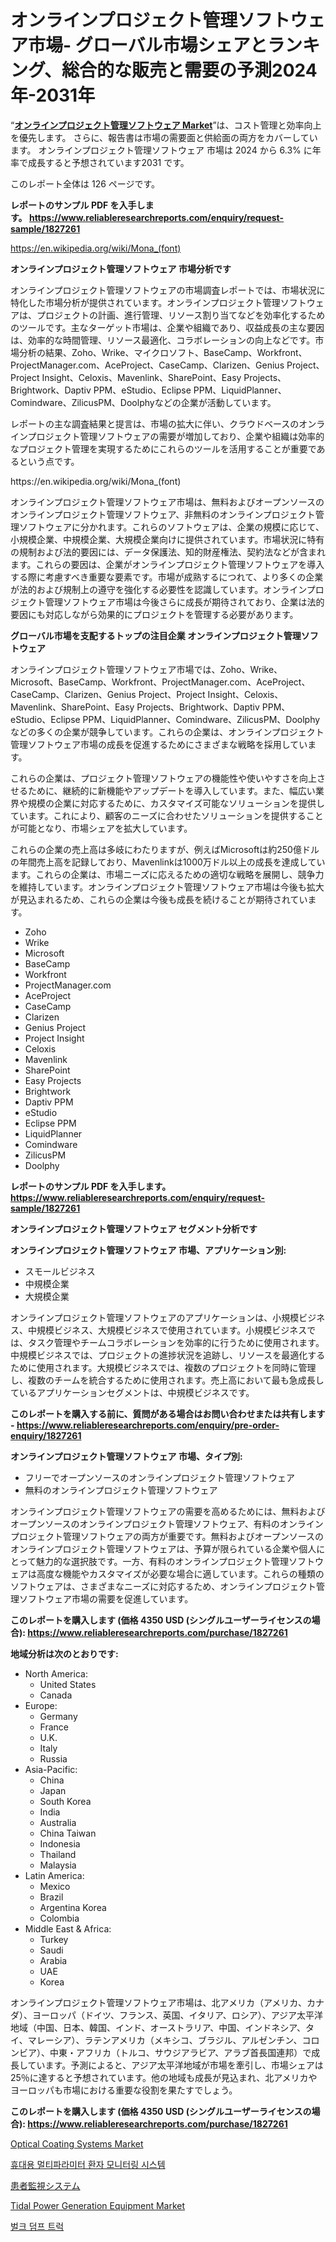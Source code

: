 <p><h1>オンラインプロジェクト管理ソフトウェア市場- グローバル市場シェアとランキング、総合的な販売と需要の予測2024年-2031年</h1></p><p>&ldquo;<strong><a href="https://www.reliableresearchreports.com/online-project-management-software-r1827261">オンラインプロジェクト管理ソフトウェア Market</a></strong>&rdquo;は、コスト管理と効率向上を優先します。 さらに、報告書は市場の需要面と供給面の両方をカバーしています。 オンラインプロジェクト管理ソフトウェア 市場は 2024 から 6.3% に年率で成長すると予想されています2031 です。</p>
<p>このレポート全体は 126 ページです。</p>
<p><strong>レポートのサンプル PDF を入手します。&nbsp;<a href="https://www.reliableresearchreports.com/enquiry/request-sample/1827261">https://www.reliableresearchreports.com/enquiry/request-sample/1827261</a></strong></p>
<p><a href="https://en.wikipedia.org/wiki/Mona_(font)">https://en.wikipedia.org/wiki/Mona_(font)</a></p>
<p><strong>オンラインプロジェクト管理ソフトウェア 市場分析です</strong></p>
<p><p>オンラインプロジェクト管理ソフトウェアの市場調査レポートでは、市場状況に特化した市場分析が提供されています。オンラインプロジェクト管理ソフトウェアは、プロジェクトの計画、進行管理、リソース割り当てなどを効率化するためのツールです。主なターゲット市場は、企業や組織であり、収益成長の主な要因は、効率的な時間管理、リソース最適化、コラボレーションの向上などです。市場分析の結果、Zoho、Wrike、マイクロソフト、BaseCamp、Workfront、ProjectManager.com、AceProject、CaseCamp、Clarizen、Genius Project、Project Insight、Celoxis、Mavenlink、SharePoint、Easy Projects、Brightwork、Daptiv PPM、eStudio、Eclipse PPM、LiquidPlanner、Comindware、ZilicusPM、Doolphyなどの企業が活動しています。</p><p>レポートの主な調査結果と提言は、市場の拡大に伴い、クラウドベースのオンラインプロジェクト管理ソフトウェアの需要が増加しており、企業や組織は効率的なプロジェクト管理を実現するためにこれらのツールを活用することが重要であるという点です。</p></p>
<p>https://en.wikipedia.org/wiki/Mona_(font)</p>
<p><p>オンラインプロジェクト管理ソフトウェア市場は、無料およびオープンソースのオンラインプロジェクト管理ソフトウェア、非無料のオンラインプロジェクト管理ソフトウェアに分かれます。これらのソフトウェアは、企業の規模に応じて、小規模企業、中規模企業、大規模企業向けに提供されています。市場状況に特有の規制および法的要因には、データ保護法、知的財産権法、契約法などが含まれます。これらの要因は、企業がオンラインプロジェクト管理ソフトウェアを導入する際に考慮すべき重要な要素です。市場が成熟するにつれて、より多くの企業が法的および規制上の遵守を強化する必要性を認識しています。オンラインプロジェクト管理ソフトウェア市場は今後さらに成長が期待されており、企業は法的要因にも対応しながら効果的にプロジェクトを管理する必要があります。</p></p>
<p><strong>グローバル市場を支配するトップの注目企業 オンラインプロジェクト管理ソフトウェア</strong></p>
<p><p>オンラインプロジェクト管理ソフトウェア市場では、Zoho、Wrike、Microsoft、BaseCamp、Workfront、ProjectManager.com、AceProject、CaseCamp、Clarizen、Genius Project、Project Insight、Celoxis、Mavenlink、SharePoint、Easy Projects、Brightwork、Daptiv PPM、eStudio、Eclipse PPM、LiquidPlanner、Comindware、ZilicusPM、Doolphyなどの多くの企業が競争しています。これらの企業は、オンラインプロジェクト管理ソフトウェア市場の成長を促進するためにさまざまな戦略を採用しています。</p><p>これらの企業は、プロジェクト管理ソフトウェアの機能性や使いやすさを向上させるために、継続的に新機能やアップデートを導入しています。また、幅広い業界や規模の企業に対応するために、カスタマイズ可能なソリューションを提供しています。これにより、顧客のニーズに合わせたソリューションを提供することが可能となり、市場シェアを拡大しています。</p><p>これらの企業の売上高は多岐にわたりますが、例えばMicrosoftは約250億ドルの年間売上高を記録しており、Mavenlinkは1000万ドル以上の成長を達成しています。これらの企業は、市場ニーズに応えるための適切な戦略を展開し、競争力を維持しています。オンラインプロジェクト管理ソフトウェア市場は今後も拡大が見込まれるため、これらの企業は今後も成長を続けることが期待されています。</p></p>
<p><ul><li>Zoho</li><li>Wrike</li><li>Microsoft</li><li>BaseCamp</li><li>Workfront</li><li>ProjectManager.com</li><li>AceProject</li><li>CaseCamp</li><li>Clarizen</li><li>Genius Project</li><li>Project Insight</li><li>Celoxis</li><li>Mavenlink</li><li>SharePoint</li><li>Easy Projects</li><li>Brightwork</li><li>Daptiv PPM</li><li>eStudio</li><li>Eclipse PPM</li><li>LiquidPlanner</li><li>Comindware</li><li>ZilicusPM</li><li>Doolphy</li></ul></p>
<p><strong>レポートのサンプル PDF を入手します。 <a href="https://www.reliableresearchreports.com/enquiry/request-sample/1827261">https://www.reliableresearchreports.com/enquiry/request-sample/1827261</a></strong></p>
<p><strong>オンラインプロジェクト管理ソフトウェア セグメント分析です</strong></p>
<p><strong>オンラインプロジェクト管理ソフトウェア 市場、アプリケーション別:</strong></p>
<p><ul><li>スモールビジネス</li><li>中規模企業</li><li>大規模企業</li></ul></p>
<p><p>オンラインプロジェクト管理ソフトウェアのアプリケーションは、小規模ビジネス、中規模ビジネス、大規模ビジネスで使用されています。小規模ビジネスでは、タスク管理やチームコラボレーションを効率的に行うために使用されます。中規模ビジネスでは、プロジェクトの進捗状況を追跡し、リソースを最適化するために使用されます。大規模ビジネスでは、複数のプロジェクトを同時に管理し、複数のチームを統合するために使用されます。売上高において最も急成長しているアプリケーションセグメントは、中規模ビジネスです。</p></p>
<p><strong>このレポートを購入する前に、質問がある場合はお問い合わせまたは共有します - <a href="https://www.reliableresearchreports.com/enquiry/pre-order-enquiry/1827261">https://www.reliableresearchreports.com/enquiry/pre-order-enquiry/1827261</a></strong></p>
<p><strong>オンラインプロジェクト管理ソフトウェア 市場、タイプ別:</strong></p>
<p><ul><li>フリーでオープンソースのオンラインプロジェクト管理ソフトウェア</li><li>無料のオンラインプロジェクト管理ソフトウェア</li></ul></p>
<p><p>オンラインプロジェクト管理ソフトウェアの需要を高めるためには、無料およびオープンソースのオンラインプロジェクト管理ソフトウェア、有料のオンラインプロジェクト管理ソフトウェアの両方が重要です。無料およびオープンソースのオンラインプロジェクト管理ソフトウェアは、予算が限られている企業や個人にとって魅力的な選択肢です。一方、有料のオンラインプロジェクト管理ソフトウェアは高度な機能やカスタマイズが必要な場合に適しています。これらの種類のソフトウェアは、さまざまなニーズに対応するため、オンラインプロジェクト管理ソフトウェア市場の需要を促進しています。</p></p>
<p><strong>このレポートを購入します (価格 4350 USD (シングルユーザーライセンスの場合): <a href="https://www.reliableresearchreports.com/purchase/1827261">https://www.reliableresearchreports.com/purchase/1827261</a></strong></p>
<p><strong>地域分析は次のとおりです:</strong></p>
<p><ul>
    <li>
        North America:
        <ul>
            <li>United States</li>
            <li>Canada</li>
        </ul>
    </li>
    <li>
        Europe:
        <ul>
            <li>Germany</li>
            <li>France</li>
            <li>U.K.</li>
            <li>Italy</li>
            <li>Russia</li>
        </ul>
    </li>
    <li>
        Asia-Pacific:
        <ul>
            <li>China</li>
            <li>Japan</li>
            <li>South Korea</li>
            <li>India</li>
            <li>Australia</li>
            <li>China Taiwan</li>
            <li>Indonesia</li>
            <li>Thailand</li>
            <li>Malaysia</li>
        </ul>
    </li>
    <li>
        Latin America:
        <ul>
            <li>Mexico</li>
            <li>Brazil</li>
            <li>Argentina Korea</li>
            <li>Colombia</li>
        </ul>
    </li>
    <li>
        Middle East & Africa:
        <ul>
            <li>Turkey</li>
            <li>Saudi</li>
            <li>Arabia</li>
            <li>UAE</li>
            <li>Korea</li>
        </ul>
    </li>
    </ul></p>
<p><p>オンラインプロジェクト管理ソフトウェア市場は、北アメリカ（アメリカ、カナダ）、ヨーロッパ（ドイツ、フランス、英国、イタリア、ロシア）、アジア太平洋地域（中国、日本、韓国、インド、オーストラリア、中国、インドネシア、タイ、マレーシア）、ラテンアメリカ（メキシコ、ブラジル、アルゼンチン、コロンビア）、中東・アフリカ（トルコ、サウジアラビア、アラブ首長国連邦）で成長しています。予測によると、アジア太平洋地域が市場を牽引し、市場シェアは25％に達すると予想されています。他の地域も成長が見込まれ、北アメリカやヨーロッパも市場における重要な役割を果たすでしょう。</p></p>
<p><strong>このレポートを購入します (価格 4350 USD (シングルユーザーライセンスの場合): <a href="https://www.reliableresearchreports.com/purchase/1827261">https://www.reliableresearchreports.com/purchase/1827261</a></strong></p>
<p><p><a href="https://medium.com/@bethelokon998/future-trends-in-global-optical-coating-systems-market-market-insights-and-analysis-from-2024-to-67f41936cd31">Optical Coating Systems Market</a></p><p><a href="https://github.com/rcabello548/Market-Research-Report-List-3/blob/main/243912888299.md">휴대용 멀티파라미터 환자 모니터링 시스템</a></p><p><a href="https://github.com/zjkmgcs938405/Market-Research-Report-List-4/blob/main/107084570896.md">患者監視システム</a></p><p><a href="https://www.linkedin.com/pulse/emerging-trends-tidal-power-generation-equipment-market-global-kseae?trackingId=WqYr%2FehRQmCV6DVZJmSMDw%3D%3D">Tidal Power Generation Equipment Market</a></p><p><a href="https://github.com/KellyLyncyh543964/Market-Research-Report-List-3/blob/main/254702588298.md">벌크 덤프 트럭</a></p></p>